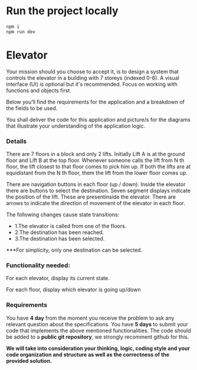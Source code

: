 
# Run the project locally

```
npm i
npm run dev
```

# Elevator

Your mission should you choose to accept it, is to design a system that controls the elevator in a building with 7 storeys (indexed 0-6). A visual interface (UI) is optional but it's recommended. Focus on working with functions and objects first.

Below you’ll find the requirements for the application and a breakdown of the fields to be used.

You shall deliver the code for this application and picture/s for the diagrams that illustrate your understanding of the application logic.

### Details

There are 7 floors in a block and only 2 lifts. Initially Lift A is at the ground floor and Lift B at the top floor. Whenever someone calls the lift from N th floor, the lift closest to that floor comes to pick him up. If both the lifts are at equidistant from the N th floor, them the lift from the lower floor comes up.

There are navigation buttons in each floor (up / down).
Inside the elevator there are buttons to select the destination.
Seven segment displays indicate the position of the lift. These are presentinside the elevator.
There are arrows to indicate the direction of movement of the elevator in each floor. 

The following changes cause state transitions:
* 1.The elevator is called from one of the floors.
* 2.The destination has been reached.
* 3.The destination has been selected.

***For simplicity, only one destination can be selected.

### Functionality needed:

For each elevator, display its current state.

For each floor, display which elevator is going up/down

### Requirements

You have **4 day** from the moment you receive the problem to ask any relevant question about the specifications.
You have **5 days** to submit your code that implements the above mentioned functionalities.
The code should be added to a **public git repository**, we strongly recomment github for this.

 **We will take into consideration your thinking, logic, coding style and your code organization and structure as well as the correctness of the provided solution.**
 
